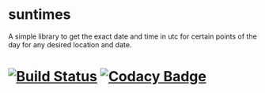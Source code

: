 # suntimes
A simple library to get the exact date and time in utc for certain points of the day for any desired location and date.

# [![Build Status](https://travis-ci.com/doniseferi/suntimes.svg?branch=master)](https://travis-ci.com/doniseferi/suntimes) [![Codacy Badge](https://api.codacy.com/project/badge/Grade/27de579f6fc84188ba0aac2601ec05f0)](https://www.codacy.com/manual/doniseferi/suntimes?utm_source=github.com&amp;utm_medium=referral&amp;utm_content=doniseferi/suntimes&amp;utm_campaign=Badge_Grade)
